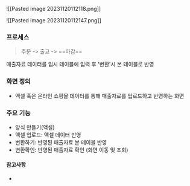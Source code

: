 
![[Pasted image 20231120112118.png]]

![[Pasted image 20231120112147.png]]


### 프로세스

>  주문 -> 출고 -> ==마감==

매출자료 데이터를 임시 테이블에 입력 후 '변환'시 본 테이블로 반영 

### 화면 정의 

- 액셀 혹은 온라인 쇼핑몰 데이터를 통해 매출자료를 업로드하고 반영하는 화면

### 주요 기능

- 양식 만들기(액셀)
- 액셀 업로드: 액셀 데이터 반영
- 변환하기: 반영된 매출자료 본 테이블 반영 
- 변환확인: 반영된 매출자료 확인 (화면 이동 및 조회)

#### 참고사항 

- 

